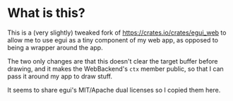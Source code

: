# What is this?
This is a (very slightly) tweaked fork of https://crates.io/crates/egui_web to allow me to use egui as a tiny component of my web app, as opposed to being a wrapper around the app.

The two only changes are that this doesn't clear the target buffer before drawing, and it makes the WebBackend's `ctx` member public, so that I can pass it around my app to draw stuff.

It seems to share egui's MIT/Apache dual licenses so I copied them here.